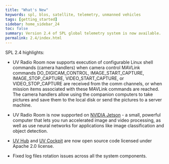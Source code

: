 ```yaml
---
title: "What's New"
keywords: spl, blos, satellite, telemetry, unmanned vehicles
tags: [getting_started]
sidebar: home_sidebar_24
toc: false
summary: Version 2.4 of SPL global telemetry system is now available.
permalink: 2.4/index.html
---
```


SPL 2.4 highlights:

- UV Radio Room now supports execution of configurable Linux shell commands (camera handlers) when camera control MAVLink commands DO_DIGICAM_CONTROL, IMAGE_START_CAPTURE, IMAGE_STOP_CAPTURE, VIDEO_START_CAPTURE, or VIDEO_STOP_CAPTURE are received from the comm channels, or when mission items associated with these MAVLink commands are reached. The camera handlers allow using the companion computers to take pictures and save them to the local disk or send the pictures to a server machine.

- UV Radio Room is now supported on [NVIDIA Jetson](https://developer.nvidia.com/buy-jetson) - a small, powerful computer that lets you run accelerated image and video processing, as well as use neural networks for applications like image classification and object detection.

- [UV Hub](https://github.com/envirover/UVHub) and [UV Cockpit](https://github.com/envirover/UVCockpit) are now open source code licensed under Apache 2.0 license.

- Fixed log files rotation issues across all the system components.
